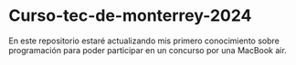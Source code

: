# Curso-tec-de-monterrey-2024
En este repositorio estaré  actualizando mis primero conocimiento sobre programación para poder participar en un concurso por una MacBook air.
